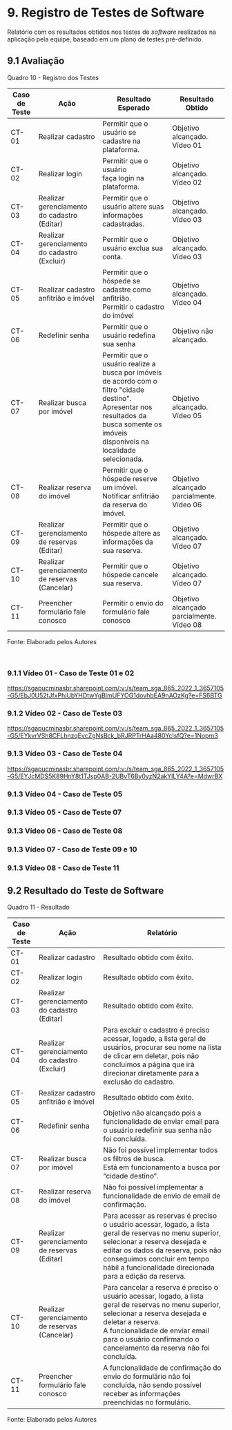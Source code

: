 # 9. Registro de Testes de Software

Relatório com os resultados obtidos nos testes de _software_ realizados na aplicação pela equipe, baseado em um plano de testes pré-definido.

## 9.1 Avaliação

Quadro 10 - Registro dos Testes

|Caso de Teste |Ação                                 |Resultado Esperado                              |Resultado Obtido                    |
|--------------|-------------------------------------|------------------------------------------------|------------------------------------|
|CT-01    |Realizar cadastro                    |Permitir que o usuário se cadastre na plataforma.|Objetivo alcançado. <br> Vídeo 01   |
|CT-02    |Realizar login                       |Permitir que o usuário faça login na plataforma. |Objetivo alcançado. <br> Vídeo 02   |
|CT-03    |Realizar gerenciamento do cadastro (Editar)   |Permitir que o usuário altere suas informações cadastradas.|Objetivo alcançado.<br> Vídeo 03 |
|CT-04    |Realizar gerenciamento do cadastro (Excluir)  |Permitir que o usuário exclua sua conta.|Objetivo alcançado. <br> Vídeo 03   |
|CT-05    |Realizar cadastro anfitrião e imóvel |Permitir que o hóspede se cadastre como anfitrião.<br>Permitir o cadastro do imóvel  |Objetivo alcançado. <br> Vídeo 04   |
|CT-06    |Redefinir senha                      |Permitir que o usuário redefina sua senha       |Objetivo não alcançado.             |
|CT-07    |Realizar busca por imóvel            |Permitir que o usuário realize a busca por imóveis de acordo com o filtro "cidade destino".<br>Apresentar nos resultados da busca somente os imóveis disponíveis na localidade selecionada.                               |Objetivo alcançado. <br> Vídeo 05|
|CT-08    |Realizar reserva do imóvel           |Permitir que o hóspede reserve um imóvel.<br>Notificar anfitrião da reserva do imóvel.|Objetivo alcançado parcialmente. <br> Vídeo 06|
|CT-09    |Realizar gerenciamento de reservas (Editar)   |Permitir que o hóspede altere as informações da sua reserva.|Objetivo alcançado.<br> Vídeo 07|
|CT-10    |Realizar gerenciamento de reservas (Cancelar)   |Permitir que o hóspede cancele sua reserva.|Objetivo alcançado.<br> Vídeo 07|
|CT-11    |Preencher formulário fale conosco    |Permitir o envio do formulário fale conosco     |Objetivo alcançado parcialmente. <br> Vídeo 08|

Fonte: Elaborado pelos Autores

<br>

### 9.1.1 Vídeo 01 - Caso de Teste 01 e 02

<https://sgapucminasbr.sharepoint.com/:v:/s/team_sga_865_2022_1_3657105-G5/EbJ0U52tJfxPhiUbYHDtwYgBImUFYOG1dovhbEA9nAOzKg?e=FS6BTG>


### 9.1.2 Vídeo 02 - Caso de Teste 03

<https://sgapucminasbr.sharepoint.com/:v:/s/team_sga_865_2022_1_3657105-G5/EYkvrVSh8CFLhnzqEvcZgNsBck_bRJRPTrHAa480YcIsfQ?e=1Nopm3>


### 9.1.3 Vídeo 03 - Caso de Teste 04

https://sgapucminasbr.sharepoint.com/:v:/s/team_sga_865_2022_1_3657105-G5/EYJcMDS5K89HnY8t1TJsp0AB-2UBvT6By0yzN2akYlLY4A?e=MdwrBX


### 9.1.3 Vídeo 04 - Caso de Teste 05




### 9.1.3 Vídeo 05 - Caso de Teste 07




### 9.1.3 Vídeo 06 - Caso de Teste 08




### 9.1.3 Vídeo 07 - Caso de Teste 09 e 10




### 9.1.3 Vídeo 08 - Caso de Teste 11




## 9.2 Resultado do Teste de Software

Quadro 11 - Resultado

|Caso de Teste |Ação                                          |Relatório |
|--------------|----------------------------------------------|----------|
|CT-01         |Realizar cadastro                             |Resultado obtido com êxito. |
|CT-02         |Realizar login                                |Resultado obtido com êxito. |
|CT-03         |Realizar gerenciamento do cadastro (Editar)   |Resultado obtido com êxito. |
|CT-04         |Realizar gerenciamento do cadastro (Excluir)  |Para excluir o cadastro é preciso acessar, logado, a lista geral de usuários, procurar seu nome na lista de clicar em deletar, pois não concluímos a página que irá direcionar diretamente para a exclusão do cadastro. |
|CT-05         |Realizar cadastro anfitrião e imóvel          |Resultado obtido com êxito. |
|CT-06         |Redefinir senha                               |Objetivo não alcançado pois a funcionalidade de enviar email para o usuário redefinir sua senha não foi concluída. |
|CT-07         |Realizar busca por imóvel                     |Não foi possível implementar todos os filtros de busca. <br> Está em funcionamento a busca por “cidade destino”. |
|CT-08         |Realizar reserva do imóvel                    |Não foi possível implementar a funcionalidade de envio de email de confirmação. |
|CT-09         |Realizar gerenciamento de reservas (Editar)   |Para acessar as reservas é preciso o usuário acessar, logado, a lista geral de reservas no menu superior, selecionar a reserva desejada e editar os dados da reserva, pois não conseguimos concluir em tempo hábil a funcionalidade direcionada para a edição da reserva. |
|CT-10         |Realizar gerenciamento de reservas (Cancelar) |Para cancelar a reserva é preciso o usuário acessar, logado, a lista geral de reservas no menu superior, selecionar a reserva desejada e deletar a reserva. <br> A funcionalidade de enviar email para o usuário confirmando o cancelamento da reserva não foi concluída. |
|CT-11         |Preencher formulário fale conosco             |A funcionalidade de confirmação do envio do formulário não foi concluída, não sendo possível receber as informações preenchidas no formulário. |

Fonte: Elaborado pelos Autores
